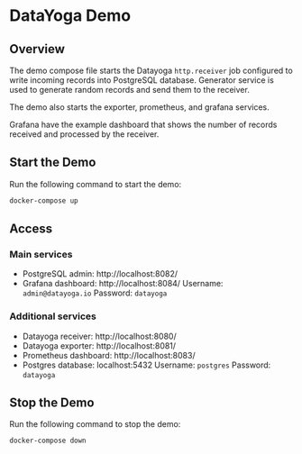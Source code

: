 # DataYoga Demo

## Overview

The demo compose file starts the Datayoga `http.receiver` job configured to write incoming records into PostgreSQL database. 
Generator service is used to generate random records and send them to the receiver.

The demo also starts the exporter, prometheus, and grafana services.

Grafana have the example dashboard that shows the number of records received and processed by the receiver.

## Start the Demo

Run the following command to start the demo:

```bash 
docker-compose up
```

## Access

### Main services

* PostgreSQL admin: http://localhost:8082/
* Grafana dashboard: http://localhost:8084/ Username: `admin@datayoga.io` Password: `datayoga`

### Additional services

* Datayoga receiver: http://localhost:8080/
* Datayoga exporter: http://localhost:8081/
* Prometheus dashboard: http://localhost:8083/
* Postgres database: localhost:5432 Username: `postgres` Password: `datayoga`

## Stop the Demo

Run the following command to stop the demo:

```bash
docker-compose down
```

